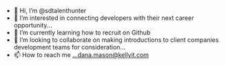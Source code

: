 - 👋 Hi, I’m @sdtalenthunter
- 👀 I’m interested in connecting developers with their next career opportunity...
- 🌱 I’m currently learning how to recruit on Github
- 💞️ I’m looking to collaborate on making introductions to client companies development teams for consideration...
- 📫 How to reach me ...dana.mason@kellyit.com

<!---
sdtalenthunter/sdtalenthunter is a ✨ special ✨ repository because its `README.md` (this file) appears on your GitHub profile.
You can click the Preview link to take a look at your changes.
--->
